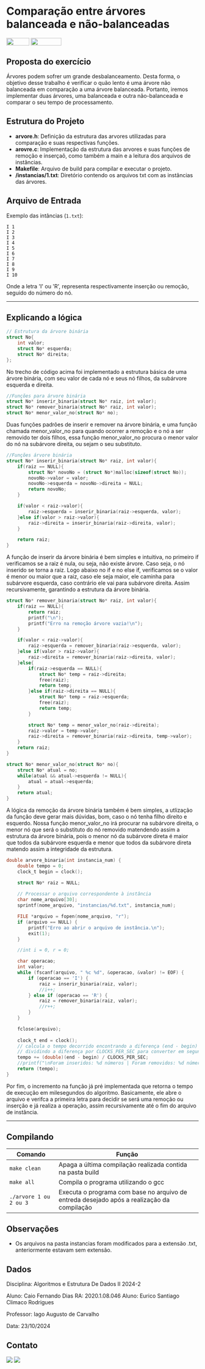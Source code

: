 
# Comparação entre árvores balanceada e não-balanceadas


<img align="center" height="20px" width="60px" src="https://img.shields.io/badge/C-00599C?style=for-the-badge&logo=c&logoColor=white"/>

<img align="center" height="20px" width="80px" src="https://img.shields.io/badge/Made%20for-VSCode-1f425f.svg"/> 
</a> 
</div>

<h2><a>Proposta do exercício</a></h2>

Árvores podem sofrer um grande desbalanceamento. Desta forma, o objetivo desse trabalho é verificar o quão lento é uma árvore não balanceada em comparação a uma árvore balanceada. Portanto, iremos implementar duas árvores, uma balanceada e outra não-balanceada e comparar o seu tempo de processamento.

<h2><a>Estrutura do Projeto</a></h2>

- **arvore.h**: Definição da estrutura das arvores utilizadas para comparação e suas respectivas funções.
- **arovre.c**: Implementação da estrutura das arvores e suas funções de remoção e inserçaõ, como também a main e a leitura dos arquivos de instâncias.
- **Makefile**: Arquivo de build para compilar e executar o projeto.
- **/instancias/1.txt**: Diretório contendo os arquivos txt com as instâncias das árvores.

<h2><a> Arquivo de Entrada </h2></a>

Exemplo das intâncias (`1.txt`):

```
I 1
I 2
I 3
I 4
I 5
I 6
I 7
I 8
I 9
I 10

```

Onde a letra 'I' ou 'R', representa respectivamente inserção ou remoção, seguido do número do nó.

---

<h2><a>Explicando a lógica</h2></a>

```c
// Estrutura da árvore binária
struct No{
    int valor;
    struct No* esquerda;
    struct No* direita;
};
```

No trecho de código acima foi implementado a estrutura básica de uma árvore binária, com seu valor de cada nó e seus nó filhos, da subárvore esquerda e direita.

```c
//Funções para árvore binária
struct No* inserir_binaria(struct No* raiz, int valor);
struct No* remover_binaria(struct No* raiz, int valor);
struct No* menor_valor_no(struct No* no);
```

Duas funções padrões de inserir e remover na árvore binária, e uma função chamada menor_valor_no para quando ocorrer a remoção e o nó a ser removido ter dois filhos, essa função menor_valor_no procura o menor valor do nó na subárvore direita, ou sejam o seu substituto.

```c
//Funções árvore binária
struct No* inserir_binaria(struct No* raiz, int valor){
    if(raiz == NULL){
        struct No* novoNo = (struct No*)malloc(sizeof(struct No));
        novoNo->valor = valor;
        novoNo->esquerda = novoNo->direita = NULL;
        return novoNo;
    }

    if(valor < raiz->valor){
        raiz->esquerda = inserir_binaria(raiz->esquerda, valor);
    }else if(valor > raiz->valor){
        raiz->direita = inserir_binaria(raiz->direita, valor);
    }

    return raiz;
}
```

A função de inserir da árvore binária é bem simples e intuitiva, no primeiro if verificamos se a raiz é nula, ou seja, não existe árvore. Caso seja, o nó inserido se torna a raiz. Logo abaixo no if e no else if, verificamos se o valor é menor ou maior que a raiz, caso ele seja maior, ele caminha para subárvore esquerda, caso contrário ele vai para subárvore direita. Assim recursivamente, garantindo a estrutura da árvore binária.

```c
struct No* remover_binaria(struct No* raiz, int valor){
    if(raiz == NULL){
        return raiz;
        printf("\n");
        printf("Erro na remoção árvore vazia!\n");
    }

    if(valor < raiz->valor){
        raiz->esquerda = remover_binaria(raiz->esquerda, valor);
    }else if(valor > raiz->valor){
        raiz->direita = remover_binaria(raiz->direita, valor);
    }else{
        if(raiz->esquerda == NULL){
            struct No* temp = raiz->direita;
            free(raiz);
            return temp;
        }else if(raiz->direita == NULL){
            struct No* temp = raiz->esquerda;
            free(raiz);
            return temp;
        }

        struct No* temp = menor_valor_no(raiz->direita);
        raiz->valor = temp->valor;
        raiz->direita = remover_binaria(raiz->direita, temp->valor);
    }
    return raiz;
}

struct No* menor_valor_no(struct No* no){
    struct No* atual = no;
    while(atual && atual->esquerda != NULL){
        atual = atual->esquerda;
    }
    return atual;
}
```

A lógica da remoção da árvore binária também é bem simples, a utlização da função deve gerar mais dúvidas, bom, caso o nó tenha filho direito e esquerdo. Nossa função menor_valor_no irá procurar na subárvore direita, o menor nó que será o substituto do nó removido matendendo assim a estrutura da árvore binária, pois o menor nó da subárvore direta é maior que todos da subárvore esquerda e menor que todos da subárvore direta matendo assim a integridade da estrutura.

```c
double arvore_binaria(int instancia_num) {
    double tempo = 0;
    clock_t begin = clock();

    struct No* raiz = NULL;
    
    // Processar o arquivo correspondente à instância
    char nome_arquivo[30];
    sprintf(nome_arquivo, "instancias/%d.txt", instancia_num);

    FILE *arquivo = fopen(nome_arquivo, "r");
    if (arquivo == NULL) {
        printf("Erro ao abrir o arquivo de instância.\n");
        exit(1);
    }

    //int i = 0, r = 0;

    char operacao;
    int valor;
    while (fscanf(arquivo, " %c %d", &operacao, &valor) != EOF) {
        if (operacao == 'I') {
            raiz = inserir_binaria(raiz, valor);
            //i++;
        } else if (operacao == 'R') {
            raiz = remover_binaria(raiz, valor);
            //r++;
        }
    }

    fclose(arquivo);
    
    clock_t end = clock();
    // calcula o tempo decorrido encontrando a diferença (end - begin) e
    // dividindo a diferença por CLOCKS_PER_SEC para converter em segundos
    tempo += (double)(end - begin) / CLOCKS_PER_SEC;
    //printf("\nForam inseridos: %d números | Foram removidos: %d números", i, r);
    return (tempo);
}
```
Por fim, o incremento na função já pré implementada que retorna o tempo de execução em milesegundos do algoritmo. Basicamente, ele abre o arquivo e verifca a primeira letra para decidir se será uma remoção ou inserção e já realiza a operação, assim recursivamente até o fim do arquivo de instância.

---

<h2><a>Compilando</a></h2>


| Comando                |  Função                                                                                           |                     
| -----------------------| ------------------------------------------------------------------------------------------------- |
|  `make clean`          | Apaga a última compilação realizada contida na pasta build                                        |
|  `make all`                | Compila o programa utilizando o gcc           |
|  `./arvore 1 ou 2 ou 3`            | Executa o programa com base no arquivo de entreda desejado após a realização da compilação                                 |


<h2><a>Observações</h2></a>

- Os arquivos na pasta instancias foram modificados para a extensão .txt, anteriormente estavam sem extensão.

<h2><a>Dados</a></h2>

<p>Disciplina: Algoritmos e Estrutura De Dados II 2024-2

Aluno: Caio Fernando Dias RA: 2020.1.08.046
Aluno: Eurico Santiago Climaco Rodrigues

Professor: Iago Augusto de Carvalho

Data: 23/10/2024</p>

<h2><a>Contato</a></h2>

<div> 
  <a href="https://github.com/Caio-Fernando-Dias"><img src="https://img.shields.io/badge/GitHub-100000?style=for-the-badge&logo=github&logoColor=white"></a>
  <a href = "mailto:caio.dias@sou.unifal-mg.edu.br"><img src="https://img.shields.io/badge/-Gmail-%23333?style=for-the-badge&logo=gmail&logoColor=white" target="_blank"></a>
</div>